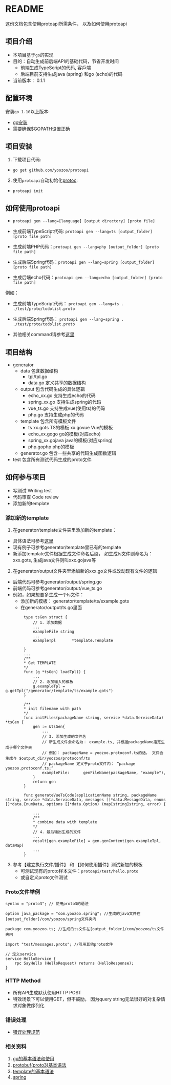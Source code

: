 # README #

这份文档包含使用protoapi所需条件， 以及如何使用protoapi

## 项目介绍

* 本项目基于`go`的实现
* 目的：自动生成前后端API的基础代码，节省开发时间
    * 前端生成TypeScript的代码, 客戶端
    * 后端目前支持生成java (spring) 和go (echo)的代码
* 当前版本： 0.1.1

## 配置环境

安装`go 1.10`以上版本:

* [go安装](https://golang.org/doc/install)
* 需要确保$GOPATH设置正确

## 项目安装

1. 下载项目代码:
  * `go get github.com/yoozoo/protoapi`

2. 使用`protoapi`自动初始化[protoc](https://github.com/protocolbuffers/protobuf):
  * `protoapi init`

## 如何使用protoapi

* `protoapi gen --lang=[language] [output directory] [proto file]`

* 生成前端TypeScript代码: `protoapi gen --lang=ts [output_folder] [proto file path]`
* 生成前端PHP代码：`protoapi gen --lang=php [output_folder] [proto file path]`
* 生成后端Spring代码：`protoapi gen --lang=spring [output_folder] [proto file path]`
* 生成后端echo代码：`protoapi gen --lang=echo [output_folder] [proto file path]`

例如：
* 生成前端TypeScript代码： `protoapi gen --lang=ts . ./test/proto/todolist.proto`
* 生成后端Spring代码： `protoapi gen --lang=spring . ./test/proto/todolist.proto`

* 其他相关command请参考[这里](docs/protoapi_cli.md)

## 项目结构
* generator
    * data 包含数据结构
        * tpl/tpl.go
        * data.go 定义共享的数据结构
    * output 包含代码生成的具体逻辑
        * echo_xx.go 支持生成echo的代码
        * spring_xx.go 支持生成spring的代码
        * vue_ts.go 支持生成vue(使用ts)的代码
        * php.go 支持生成php的代码
    * template 包含所有模板文件
        * ts
            xx.gots TS的模板
            xx.govue Vue的模板
        * echo_xx.gogo go的模板(对应echo)
        * spring_xx.gojava java的模板(对应spring)
        * php.gophp php的模板
    * generator.go 包含一些共享的代码生成函数逻辑
* test 包含所有测试代码生成的proto文件

## 如何参与项目

* 写测试 Writing test
* 代码审查 Code review
* 添加新的template

### 添加新的template

1. 在generator/template文件夹里添加新的template：

* 具体语法可参考[这里](https://golang.org/pkg/text/template/)
* 现有例子可参考generator/template里已有的template
* 新添加template文件根据生成文件命名后缀， 如生成ts文件则命名为：xxx.gots, 生成java文件则叫xxx.gojava等

2. 在generator/output文件夹里添加新的xxx.go文件或改动现有文件的逻辑

* 后端代码可参考generator/output/spring.go
* 前端代码可参考generator/output/vue_ts.go
* 例如，如果想要多生成一个ts文件：
  * 添加新的模板： generator/template/ts/example.gots
  * 在generator/output/ts.go里面

```golang
        type tsGen struct {
            // 1. 添加数据
            ...
            exampleFile string
            ...
            exampleTpl       *template.Template

        }
        ...
        /**
        * Get TEMPLATE
        */
        func (g *tsGen) loadTpl() {
            ...
            // 2. 添加输入的模板
            g.exampleTpl = g.getTpl("/generator/template/ts/example.gots")
        }

        /**
        * init filename with path
        */
        func initFiles(packageName string, service *data.ServiceData) *tsGen {
            gen := &tsGen{
                ...
                // 3. 添加生成的文件名
                // 新生成文件会命名为： example.ts, 并根据packageName指定生成于哪个文件夹
                // 例如： packageName = yoozoo.protoconf.ts的话， 文件会生成与 $output_dir/yoozoo/protoconf/ts
                // packageName 定义于proto文件内： “package yoozoo.protoconf.ts;”
                exampleFile:      genFileName(packageName, "example"),
            }
            return gen
        }

        func generateVueTsCode(applicationName string, packageName string, service *data.ServiceData, messages []*data.MessageData, enums []*data.EnumData, options []*data.Option) (map[string]string, error) {

            ...
            /**
            * combine data with template
            */
            // 4. 最后输出生成的文件
            ...
            result[gen.exampleFile] = gen.genContent(gen.exampleTpl, dataMap)
            ...
        }

```

3. 参考【建立执行文件/插件】 和 【如何使用插件】测试新加的模板
    * 可测试现有的proto样本文件：`protoapi/test/hello.proto`
    * 或自定义proto文件测试

### Proto文件举例

```
syntax = "proto3"; // 使用proto3的语法

option java_package = "com.yoozoo.spring"; //生成的java文件在[output_folder]/com/yoozoo/spring文件夹内

package com.yoozoo.ts; //生成的ts文件在[output_folder]/com/yoozoo/ts文件夹内

import "test/messages.proto"; //引用其他proto文件

// 定义service
service HelloService {
    rpc SayHello (HelloRequest) returns (HelloResponse);
}

```

### HTTP Method

* 所有API生成默认使用HTTP POST
* 特效场景下可以使用GET，但不鼓励， 因为query string无法很好的对复杂请求对象做序列化

### 错误处理

* [错误处理规范](docs/ErrorHandling.md)

### 相关资料
1. [go的基本语法和使用](https://golang.org/doc/)
2. [protobuf(proto3)基本语法](https://developers.google.com/protocol-buffers/docs/proto3)
3. [template的基本语法](https://golang.org/pkg/text/template/)
4. [spring](https://spring.io/guides)
